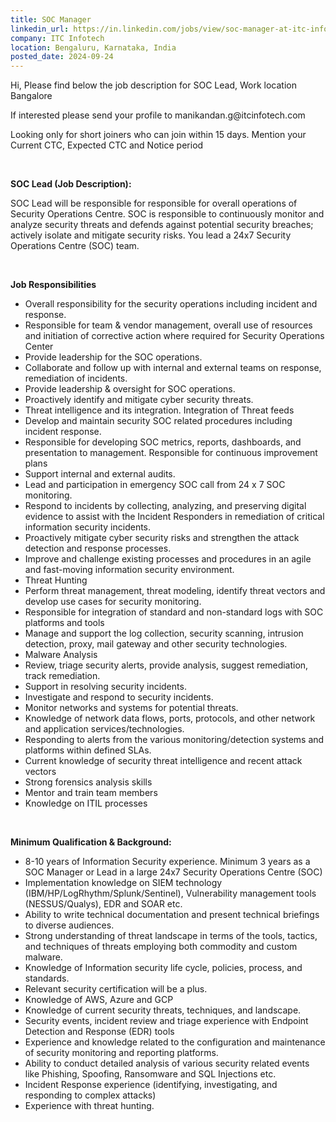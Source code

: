 ```yaml
---
title: SOC Manager
linkedin_url: https://in.linkedin.com/jobs/view/soc-manager-at-itc-infotech-4032881779?position=38&pageNum=0&refId=xpn3Z%2BFTfvdh%2Bzun3F9NWw%3D%3D&trackingId=tOxnrtWys5quuXofA4iqMg%3D%3D
company: ITC Infotech
location: Bengaluru, Karnataka, India
posted_date: 2024-09-24
---
```


<div class="description__text description__text--rich">
<section class="show-more-less-html" data-max-lines="5">
<div class="show-more-less-html__markup show-more-less-html__markup--clamp-after-5 relative overflow-hidden">
<p>Hi, Please find below the job description for SOC Lead, Work location Bangalore</p><p>If interested please send your profile to manikandan.g@itcinfotech.com</p><p>Looking only for short joiners who can join within 15 days. Mention your Current CTC, Expected CTC and Notice period</p><p><br/></p><p><strong>SOC Lead (Job Description):</strong></p><p>SOC Lead will be responsible for responsible for overall operations of Security Operations Centre. SOC is responsible to continuously monitor and analyze security threats and defends against potential security breaches; actively isolate and mitigate security risks. You lead a 24x7 Security Operations Centre (SOC) team. </p><p><br/></p><p><strong>Job Responsibilities</strong></p><ul><li>Overall responsibility for the security operations including incident and response. </li><li>Responsible for team &amp; vendor management, overall use of resources and initiation of corrective action where required for Security Operations Center</li><li>Provide leadership for the SOC operations. </li><li>Collaborate and follow up with internal and external teams on response, remediation of incidents.</li><li>Provide leadership &amp; oversight for SOC operations.</li><li>Proactively identify and mitigate cyber security threats. </li><li>Threat intelligence and its integration. Integration of Threat feeds </li><li>Develop and maintain security SOC related procedures including incident response. </li><li>Responsible for developing SOC metrics, reports, dashboards, and presentation to management. Responsible for continuous improvement plans</li><li>Support internal and external audits.</li><li>Lead and participation in emergency SOC call from 24 x 7 SOC monitoring.</li><li>Respond to incidents by collecting, analyzing, and preserving digital evidence to assist with the Incident Responders in remediation of critical information security incidents.</li><li>Proactively mitigate cyber security risks and strengthen the attack detection and response processes.</li><li>Improve and challenge existing processes and procedures in an agile and fast-moving information security environment.</li><li>Threat Hunting </li><li>Perform threat management, threat modeling, identify threat vectors and develop use cases for security monitoring.</li><li>Responsible for integration of standard and non-standard logs with SOC platforms and tools</li><li>Manage and support the log collection, security scanning, intrusion detection, proxy, mail gateway and other security technologies. </li><li>Malware Analysis </li><li>Review, triage security alerts, provide analysis, suggest remediation, track remediation.</li><li>Support in resolving security incidents.</li><li>Investigate and respond to security incidents.</li><li>Monitor networks and systems for potential threats.</li><li>Knowledge of network data flows, ports, protocols, and other network and application services/technologies.</li><li>Responding to alerts from the various monitoring/detection systems and platforms within defined SLAs.</li><li>Current knowledge of security threat intelligence and recent attack vectors</li><li>Strong forensics analysis skills</li><li>Mentor and train team members</li><li>Knowledge on ITIL processes</li></ul><p><br/></p><p><strong>Minimum Qualification &amp; Background:</strong></p><ul><li>8-10 years of Information Security experience. Minimum 3 years as a SOC Manager or Lead in a large 24x7 Security Operations Centre (SOC) </li><li>Implementation knowledge on SIEM technology (IBM/HP/LogRhythm/Splunk/Sentinel), Vulnerability management tools (NESSUS/Qualys), EDR and SOAR etc.</li><li>Ability to write technical documentation and present technical briefings to diverse audiences.</li><li>Strong understanding of threat landscape in terms of the tools, tactics, and techniques of threats employing both commodity and custom malware.</li><li>Knowledge of Information security life cycle, policies, process, and standards.</li><li>Relevant security certification will be a plus.</li><li>Knowledge of AWS, Azure and GCP</li><li>Knowledge of current security threats, techniques, and landscape. </li><li>Security events, incident review and triage experience with Endpoint Detection and Response (EDR) tools</li><li>Experience and knowledge related to the configuration and maintenance of security monitoring and reporting platforms.</li><li>Ability to conduct detailed analysis of various security related events like Phishing, Spoofing, Ransomware and SQL Injections etc. </li><li>Incident Response experience (identifying, investigating, and responding to complex attacks)</li><li>Experience with threat hunting.</li></ul>
</div>


<!-- --> </section>
</div>